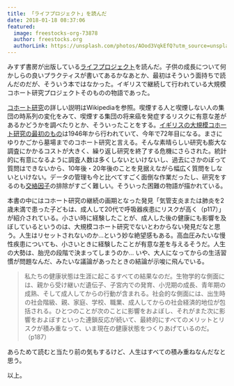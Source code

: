 ```yaml
---
title: 「ライフプロジェクト」を読んだ
date: 2018-01-18 08:37:06
featured:
  image: freestocks-org-73878
  author: freestocks.org
  authorLink: https://unsplash.com/photos/AOod3VqkEfQ?utm_source=unsplash&utm_medium=referral&utm_content=creditCopyText
---
```

みすず書房が出版している[ライフプロジェクト](https://www.msz.co.jp/book/detail/08640.html)を読んだ。子供の成長について何かしらの良いプラクティスが書いてあるかなあとか、最初はそういう面持ちで読んだのだが、そういう本ではなかった。イギリスで継続して行われている大規模コホート研究プロジェクトそのものの物語であった。

[コホート研究](https://ja.wikipedia.org/wiki/%E3%82%B3%E3%83%9B%E3%83%BC%E3%83%88%E7%A0%94%E7%A9%B6)の詳しい説明はWikipediaを参照。喫煙する人と喫煙しない人の集団の時系列の変化をみて、喫煙する集団の将来癌を発症するリスクに有意な差があるかどうかを調べたりとか、そういったことをする。[イギリスの大規模コホート研究の最初のもの](http://www.nshd.mrc.ac.uk/)は1946年から行われていて、今年で72年目になる。まさにゆりかごから墓場までのコホート研究と言える。そんな素晴らしい研究も膨大な調査にかかるコストが大きく、繰り返し研究を終了する危機にさらされた。統計的に有意になるように調査人数は多くしないといけないし、過去にさかのぼって質問はできないから、10年後・20年後のことを見据えながら幅広く質問をしないといけない。データの管理も今と比べてすごく面倒な作業だったし、研究をするのも[交絡因子](https://ja.wikipedia.org/wiki/%E4%BA%A4%E7%B5%A1)の排除がすごく難しい。そういった困難の物語が描かれている。<!-- more -->

本書の中にはコホート研究の継続の画期となった発見「気管支炎または肺炎を2歳未満で患った子どもは、成人して20代で呼吸器疾患にリスクが高く（p117）」が紹介されている。小さい時に経験したことが、成人した後の健康にも影響を及ぼしているというのは、大規模コホート研究でないとわからない発見だなと思う。人生はリセットされないのか...という妙な絶望感もある。高血圧みたいな慢性疾患についても、小さいときに経験したことが有意な差を与えるそうだ。人生の大勢は、胎児の段階で決まってしまうのか... いや、大人になってからの生活習慣が問題なんだ、みたいな議論があったときの結論が示唆に飛んでいる。

> 私たちの健康状態は生涯に起こるすべての結果なのだ。生物学的な側面には、親から受け継いだ遺伝子、子宮内での発育、小児期の成長、青年期の成熟、そして成人してからの行動が含まれる。社会的な側面には、出生時の社会階級、親、家庭、学校、職業、成人してからの社会経済的地位が包括される。ひとつのことが次のことに影響をおよぼし、それがまた次に影響をおよぼすといった連鎖反応が続いて、最終的にすべてのメリットとリスクが積み重なって、いま現在の健康状態をつくりあげているのだ。（p187）

あらためて読むと当たり前の気もするけど、人生はすべての積み重ねなんだなと思う。

以上。
